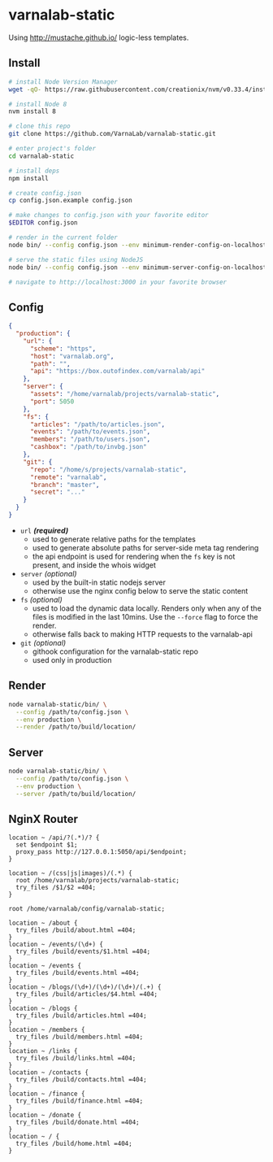 
# varnalab-static

Using http://mustache.github.io/ logic-less templates.

## Install

```bash
# install Node Version Manager
wget -qO- https://raw.githubusercontent.com/creationix/nvm/v0.33.4/install.sh | bash

# install Node 8
nvm install 8

# clone this repo
git clone https://github.com/VarnaLab/varnalab-static.git

# enter project's folder
cd varnalab-static

# install deps
npm install

# create config.json
cp config.json.example config.json

# make changes to config.json with your favorite editor
$EDITOR config.json

# render in the current folder
node bin/ --config config.json --env minimum-render-config-on-localhost --render ./build/

# serve the static files using NodeJS
node bin/ --config config.json --env minimum-server-config-on-localhost --server ./build/

# navigate to http://localhost:3000 in your favorite browser
```

## Config

```json
{
  "production": {
    "url": {
      "scheme": "https",
      "host": "varnalab.org",
      "path": "",
      "api": "https://box.outofindex.com/varnalab/api"
    },
    "server": {
      "assets": "/home/varnalab/projects/varnalab-static",
      "port": 5050
    },
    "fs": {
      "articles": "/path/to/articles.json",
      "events": "/path/to/events.json",
      "members": "/path/to/users.json",
      "cashbox": "/path/to/invbg.json"
    },
    "git": {
      "repo": "/home/s/projects/varnalab-static",
      "remote": "varnalab",
      "branch": "master",
      "secret": "..."
    }
  }
}
```

- `url` ___(required)___
  - used to generate relative paths for the templates
  - used to generate absolute paths for server-side meta tag rendering
  - the api endpoint is used for rendering when the `fs` key is not present, and inside the whois widget
- `server` _(optional)_
  - used by the built-in static nodejs server
  - otherwise use the nginx config below to serve the static content
- `fs` _(optional)_
  - used to load the dynamic data locally. Renders only when any of the files is modified in the last 10mins. Use the `--force` flag to force the render.
  - otherwise falls back to making HTTP requests to the varnalab-api
- `git` _(optional)_
  - githook configuration for the varnalab-static repo
  - used only in production

## Render

```bash
node varnalab-static/bin/ \
  --config /path/to/config.json \
  --env production \
  --render /path/to/build/location/
```

## Server

```bash
node varnalab-static/bin/ \
  --config /path/to/config.json \
  --env production \
  --server /path/to/build/location/
```

## NginX Router

```nginx
location ~ /api/?(.*)/? {
  set $endpoint $1;
  proxy_pass http://127.0.0.1:5050/api/$endpoint;
}

location ~ /(css|js|images)/(.*) {
  root /home/varnalab/projects/varnalab-static;
  try_files /$1/$2 =404;
}

root /home/varnalab/config/varnalab-static;

location ~ /about {
  try_files /build/about.html =404;
}
location ~ /events/(\d+) {
  try_files /build/events/$1.html =404;
}
location ~ /events {
  try_files /build/events.html =404;
}
location ~ /blogs/(\d+)/(\d+)/(\d+)/(.+) {
  try_files /build/articles/$4.html =404;
}
location ~ /blogs {
  try_files /build/articles.html =404;
}
location ~ /members {
  try_files /build/members.html =404;
}
location ~ /links {
  try_files /build/links.html =404;
}
location ~ /contacts {
  try_files /build/contacts.html =404;
}
location ~ /finance {
  try_files /build/finance.html =404;
}
location ~ /donate {
  try_files /build/donate.html =404;
}
location ~ / {
  try_files /build/home.html =404;
}
```

